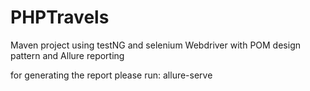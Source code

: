 # PHPTravels

Maven project using testNG and selenium Webdriver with POM design pattern and Allure reporting

for generating the report please run: allure-serve